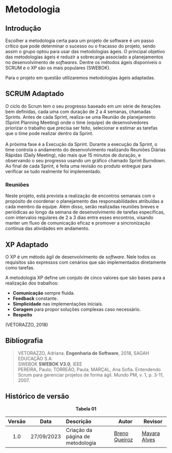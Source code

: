 # Metodologia

## Introdução

Escolher a metodologia certa para um projeto de software é um passo crítico que pode determinar o sucesso ou o fracasso do projeto, sendo assim o grupo optou para usar das metodologias ágeis. O principal objetivo das metodologias ágeis é reduzir a sobrecarga
associado a planejamentos no desenvolvimento de *softwares*.
Dentre os métodos ágeis disponíveis o SCRUM e o XP são os mais populares
(SWEBOK). 

Para o projeto em questão utilizaremos metodologias ágeis adaptadas.
## SCRUM Adaptado

O ciclo do Scrum tem o seu progresso baseado em um série de iterações bem
definidas, cada uma com duração de 2 a 4 semanas, chamadas Sprints. Antes de cada
Sprint, realiza-se uma Reunião de planejamento (Sprint Planning Meeting)
onde o time (equipe) de desenvolvedores priorizar o trabalho que precisa ser feito,
selecionar e estimar as tarefas que o time pode realizar dentro da Sprint.
<br><br>
A próxima fase é a Execução da Sprint. Durante a
execução da Sprint, o time controla o andamento do desenvolvimento realizando
Reuniões Diárias Rápidas (Daily Meeting), não mais que 15 minutos de duração, e
observando o seu progresso usando um gráfico chamado Sprint Burndown. Ao final
de cada Sprint, é feita uma revisão no produto entregue para verificar se tudo realmente foi
implementado.

### Reuniões 

Neste projeto, está prevista a realização de encontros semanais com o propósito de coordenar o planejamento das responsabilidades atribuídas a cada membro da equipe. Além disso, serão realizadas reuniões breves e periódicas ao longo da semana de desenvolvimento de tarefas específicas, com intervalos regulares de 2 a 3 dias entre esses encontros, visando manter um fluxo de comunicação eficaz e promover a sincronização contínua das atividades em andamento.

## XP Adaptado

O XP é um método ágil de desenvolvimento de *software*. Nele todos os requisitos são expressos
com cenários que são implementados diretamente como tarefas.

A metodologia XP define um conjuto de cinco valores que são bases para a realização dos trabalhos:

- **Comunicação** sempre fluida.
- **Feedback** constante.
- **Simplicidade** nas implementações iniciais.
- **Coragem** para propor soluções complexas caso necessário.
- **Respeito**

(VETORAZZO, 2018)


## Bibliografia
> VETORAZZO, Adriana. **Engenharia de Software**, 2018, SAGAH EDUCAÇÂO S.A. </br>
> SWEBOK **SWEBOK V3.0**, IEEE <br/>
> PEREIRA, Paulo; TORREÃO, Paula; MARÇAL, Ana Sofia. Entendendo Scrum para gerenciar projetos de forma ágil. Mundo PM, v. 1, p. 3-11, 2007. </br>

## Histórico de versão

<p align="center"><b>Tabela 01</b></p>

| Versão| Data      | Descrição | Autor | Revisor       |
| :-:   | :-----:       | :------       | -------    | -------            |
| 1.0   |27/09/2023 |   Criação da página de metodologia   |  [Breno Queiroz](https://github.com/brenob6)| [Mayara Alves](https://github.com/Mayara-tech) |

